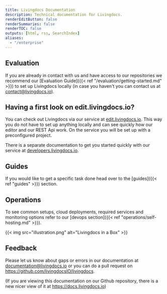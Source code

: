 ```yaml
---
title: Livingdocs Documentation
description: Technical documentation for Livingdocs.
renderEditButton: false
renderSummaries: false
renderTOC: false
outputs: [html, rss, SearchIndex]
aliases:
  - "/enterprise"
---
```


<!-- ## Learn important concepts and features

In our [learn]() section you can find an introduction to the most important concepts of Livingdocs which will make using and configuring our product much easier. -->


## Evaluation

If you are already in contact with us and have access to our repositories we recommend our [Evaluation Guide]({{< ref "/evaluation/getting-started.md" >}}) to set up Livingdocs locally (in case you haven't you can contact us at contact@livingdocs.io).


## Having a first look on edit.livingdocs.io?

You can check out Livingdocs via our service at [edit.livingdocs.io](https://edit.livingdocs.io). This way you do not have to set up anything locally and can see quickly how our editor and our REST Api work. On the service you will be set up with a preconfigured project.

There is a separate documentation to get you started quickly with our service at [developers.livingdocs.io](https://developers.livingdocs.io).


## Guides

If you would like to get a specific task done head over to the [guides]({{< ref "guides" >}}) section.


## Operations

To see common setups, cloud deployments, required services and monitoring options refer to our [devops section]({{< ref "operations/self-hosting.md" >}}).


{{< img src="illustration.png" alt="Livingdocs in a Box" >}}


## Feedback

Please let us know about gaps or errors in our documentation at [documentation@livingdocs.io](mailto:documentation@livingdocs.io) or you can do a pull request on https://github.com/livingdocsIO/livingdocs.

(If you are viewing this documentation on our Github repository, there is a new nicer view of it at https://docs.livingdocs.io)
